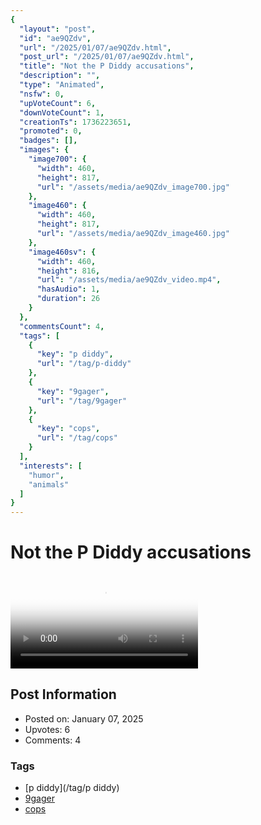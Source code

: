```yaml
---
{
  "layout": "post",
  "id": "ae9QZdv",
  "url": "/2025/01/07/ae9QZdv.html",
  "post_url": "/2025/01/07/ae9QZdv.html",
  "title": "Not the P Diddy accusations",
  "description": "",
  "type": "Animated",
  "nsfw": 0,
  "upVoteCount": 6,
  "downVoteCount": 1,
  "creationTs": 1736223651,
  "promoted": 0,
  "badges": [],
  "images": {
    "image700": {
      "width": 460,
      "height": 817,
      "url": "/assets/media/ae9QZdv_image700.jpg"
    },
    "image460": {
      "width": 460,
      "height": 817,
      "url": "/assets/media/ae9QZdv_image460.jpg"
    },
    "image460sv": {
      "width": 460,
      "height": 816,
      "url": "/assets/media/ae9QZdv_video.mp4",
      "hasAudio": 1,
      "duration": 26
    }
  },
  "commentsCount": 4,
  "tags": [
    {
      "key": "p diddy",
      "url": "/tag/p-diddy"
    },
    {
      "key": "9gager",
      "url": "/tag/9gager"
    },
    {
      "key": "cops",
      "url": "/tag/cops"
    }
  ],
  "interests": [
    "humor",
    "animals"
  ]
}
---
```


# Not the P Diddy accusations

<video controls playsinline loop poster="/assets/media/ae9QZdv_image460.jpg">
  <source src="/assets/media/ae9QZdv_video.mp4" type="video/mp4">
  Your browser does not support the video tag.
</video>

## Post Information

- Posted on: January 07, 2025
- Upvotes: 6
- Comments: 4

### Tags

- [p diddy](/tag/p diddy)
- [9gager](/tag/9gager)
- [cops](/tag/cops)
